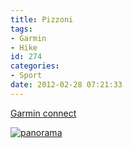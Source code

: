 ```yaml
---
title: Pizzoni
tags:
- Garmin
- Hike
id: 274
categories:
- Sport
date: 2012-02-28 07:21:33
---
```


[Garmin connect](http://connect.garmin.com/activity/153341393 "Garmin connect")

[![](/images/2012/02/panorama1.jpg?w=300 "panorama")](/images/2012/02/panorama1.jpg)
